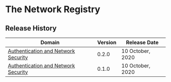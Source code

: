 # The Network Registry

## Release History

| Domain                | Version   |    Release Date       |
|-----------------------|-----------|-----------------------|
| [Authentication and Network Security ](https://github.com/beckn/protocol-specifications/tree/fd154368c4670218ce6ad0fc8ee4ada5c401b485/final-mile-delivery/v0)   |  0.2.0  |    10 October, 2020      |
| [Authentication and Network Security ](https://github.com/beckn/protocol-specifications/tree/fd154368c4670218ce6ad0fc8ee4ada5c401b485/final-mile-delivery/v0)   |  0.1.0  |    10 October, 2020      |
